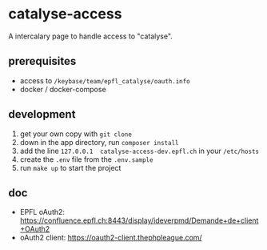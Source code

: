 # catalyse-access

A intercalary page to handle access to "catalyse".

## prerequisites

- access to `/keybase/team/epfl_catalyse/oauth.info`
- docker / docker-compose

## development

1. get your own copy with `git clone`
2. down in the app directory, run `composer install`
3. add the line `127.0.0.1	catalyse-access-dev.epfl.ch` in your `/etc/hosts`
4. create the `.env` file from the `.env.sample`
5. run `make up` to start the project

## doc

- EPFL oAuth2: https://confluence.epfl.ch:8443/display/ideverpmd/Demande+de+client+OAuth2
- oAuth2 client: https://oauth2-client.thephpleague.com/
